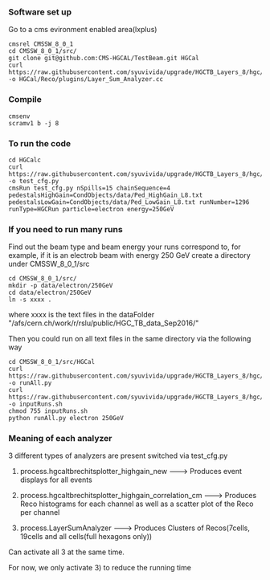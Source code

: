 ### Software set up

Go to a cms evironment enabled area(lxplus)

```
cmsrel CMSSW_8_0_1
cd CMSSW_8_0_1/src/
git clone git@github.com:CMS-HGCAL/TestBeam.git HGCal
curl https://raw.githubusercontent.com/syuvivida/upgrade/HGCTB_Layers_8/hgc/plugin/Layer_Sum_Analyzer.cc -o HGCal/Reco/plugins/Layer_Sum_Analyzer.cc
```


### Compile 
```
cmsenv
scramv1 b -j 8
```
### To run the code
```
cd HGCalc
curl https://raw.githubusercontent.com/syuvivida/upgrade/HGCTB_Layers_8/hgc/python/test_cfg.py -o test_cfg.py
cmsRun test_cfg.py nSpills=15 chainSequence=4 pedestalsHighGain=CondObjects/data/Ped_HighGain_L8.txt pedestalsLowGain=CondObjects/data/Ped_LowGain_L8.txt runNumber=1296 runType=HGCRun particle=electron energy=250GeV
```
### If you need to run many runs
Find out the beam type and beam energy your runs correspond to, for example, if it is an electrob beam with energy 250 GeV
create a directory under CMSSW_8_0_1/src

```
cd CMSSW_8_0_1/src/
mkdir -p data/electron/250GeV
cd data/electron/250GeV
ln -s xxxx .
```

where xxxx is the text files in the dataFolder "/afs/cern.ch/work/r/rslu/public/HGC_TB_data_Sep2016/"

Then you could run on all text files in the same directory via the following way

```
cd CMSSW_8_0_1/src/HGCal
curl https://raw.githubusercontent.com/syuvivida/upgrade/HGCTB_Layers_8/hgc/python/runAll.py -o runAll.py
curl https://raw.githubusercontent.com/syuvivida/upgrade/HGCTB_Layers_8/hgc/shellscript/inputRuns.sh -o inputRuns.sh
chmod 755 inputRuns.sh
python runAll.py electron 250GeV
```

### Meaning of each analyzer

3 different types of analyzers are present switched via test_cfg.py

1) process.hgcaltbrechitsplotter_highgain_new ---> Produces event displays for all events

2) process.hgcaltbrechitsplotter_highgain_correlation_cm  ---> Produces Reco histograms for each channel as well as a scatter plot of the Reco per channel

3) process.LayerSumAnalyzer ---> Produces Clusters of Recos(7cells, 19cells and all cells(full hexagons only))

Can activate all 3 at the same time.

For now, we only activate 3) to reduce the running time


